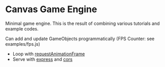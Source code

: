 # Canvas Game Engine

Minimal game engine. This is the result of combining various tutorials and example codes.

Can add and update GameObjects programmatically (FPS Counter: see examples/fps.js)

* Loop with [requestAnimationFrame](https://developer.mozilla.org/en-US/docs/Web/API/window/requestAnimationFrame)
* Serve with [express](https://expressjs.com/) and [cors](https://www.npmjs.com/package/cors)
